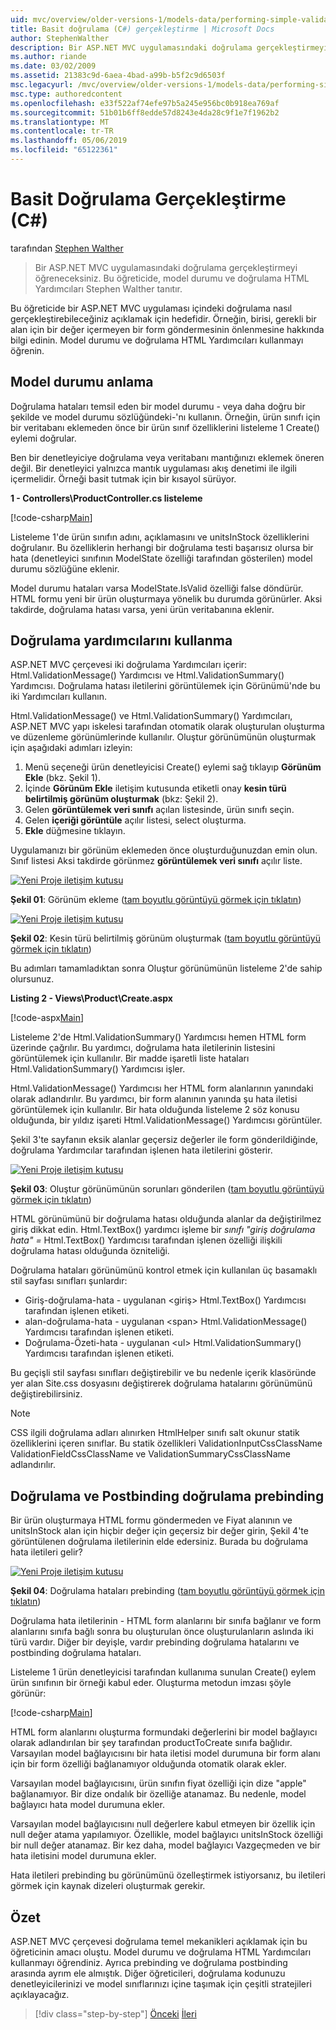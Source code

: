 ```yaml
---
uid: mvc/overview/older-versions-1/models-data/performing-simple-validation-cs
title: Basit doğrulama (C#) gerçekleştirme | Microsoft Docs
author: StephenWalther
description: Bir ASP.NET MVC uygulamasındaki doğrulama gerçekleştirmeyi öğreneceksiniz. Bu öğreticide, model durumu ve doğrulama HTML Yardımcısı Stephen Walther sunar...
ms.author: riande
ms.date: 03/02/2009
ms.assetid: 21383c9d-6aea-4bad-a99b-b5f2c9d6503f
msc.legacyurl: /mvc/overview/older-versions-1/models-data/performing-simple-validation-cs
msc.type: authoredcontent
ms.openlocfilehash: e33f522af74efe97b5a245e956bc0b918ea769af
ms.sourcegitcommit: 51b01b6ff8edde57d8243e4da28c9f1e7f1962b2
ms.translationtype: MT
ms.contentlocale: tr-TR
ms.lasthandoff: 05/06/2019
ms.locfileid: "65122361"
---
```

# <a name="performing-simple-validation-c"></a>Basit Doğrulama Gerçekleştirme (C#)

tarafından [Stephen Walther](https://github.com/StephenWalther)

> Bir ASP.NET MVC uygulamasındaki doğrulama gerçekleştirmeyi öğreneceksiniz. Bu öğreticide, model durumu ve doğrulama HTML Yardımcıları Stephen Walther tanıtır.

Bu öğreticide bir ASP.NET MVC uygulaması içindeki doğrulama nasıl gerçekleştirebileceğiniz açıklamak için hedefidir. Örneğin, birisi, gerekli bir alan için bir değer içermeyen bir form göndermesinin önlenmesine hakkında bilgi edinin. Model durumu ve doğrulama HTML Yardımcıları kullanmayı öğrenin.

## <a name="understanding-model-state"></a>Model durumu anlama

Doğrulama hataları temsil eden bir model durumu - veya daha doğru bir şekilde ve model durumu sözlüğündeki-'nı kullanın. Örneğin, ürün sınıfı için bir veritabanı eklemeden önce bir ürün sınıf özelliklerini listeleme 1 Create() eylemi doğrular.

Ben bir denetleyiciye doğrulama veya veritabanı mantığınızı eklemek öneren değil. Bir denetleyici yalnızca mantık uygulaması akış denetimi ile ilgili içermelidir. Örneği basit tutmak için bir kısayol sürüyor.

**1 - Controllers\ProductController.cs listeleme**

[!code-csharp[Main](performing-simple-validation-cs/samples/sample1.cs)]

Listeleme 1'de ürün sınıfın adını, açıklamasını ve unitsInStock özelliklerini doğrulanır. Bu özelliklerin herhangi bir doğrulama testi başarısız olursa bir hata (denetleyici sınıfının ModelState özelliği tarafından gösterilen) model durumu sözlüğüne eklenir.

Model durumu hataları varsa ModelState.IsValid özelliği false döndürür. HTML formu yeni bir ürün oluşturmaya yönelik bu durumda görünürler. Aksi takdirde, doğrulama hatası varsa, yeni ürün veritabanına eklenir.

## <a name="using-the-validation-helpers"></a>Doğrulama yardımcılarını kullanma

ASP.NET MVC çerçevesi iki doğrulama Yardımcıları içerir: Html.ValidationMessage() Yardımcısı ve Html.ValidationSummary() Yardımcısı. Doğrulama hatası iletilerini görüntülemek için Görünümü'nde bu iki Yardımcıları kullanın.

Html.ValidationMessage() ve Html.ValidationSummary() Yardımcıları, ASP.NET MVC yapı iskelesi tarafından otomatik olarak oluşturulan oluşturma ve düzenleme görünümlerinde kullanılır. Oluştur görünümünün oluşturmak için aşağıdaki adımları izleyin:

1. Menü seçeneği ürün denetleyicisi Create() eylemi sağ tıklayıp **Görünüm Ekle** (bkz. Şekil 1).
2. İçinde **Görünüm Ekle** iletişim kutusunda etiketli onay **kesin türü belirtilmiş görünüm oluşturmak** (bkz: Şekil 2).
3. Gelen **görüntülemek veri sınıfı** açılan listesinde, ürün sınıfı seçin.
4. Gelen **içeriği görüntüle** açılır listesi, select oluşturma.
5. **Ekle** düğmesine tıklayın.

Uygulamanızı bir görünüm eklemeden önce oluşturduğunuzdan emin olun. Sınıf listesi Aksi takdirde görünmez **görüntülemek veri sınıfı** açılır liste.

[![Yeni Proje iletişim kutusu](performing-simple-validation-cs/_static/image1.jpg)](performing-simple-validation-cs/_static/image1.png)

**Şekil 01**: Görünüm ekleme ([tam boyutlu görüntüyü görmek için tıklatın](performing-simple-validation-cs/_static/image2.png))

[![Yeni Proje iletişim kutusu](performing-simple-validation-cs/_static/image2.jpg)](performing-simple-validation-cs/_static/image3.png)

**Şekil 02**: Kesin türü belirtilmiş görünüm oluşturmak ([tam boyutlu görüntüyü görmek için tıklatın](performing-simple-validation-cs/_static/image4.png))

Bu adımları tamamladıktan sonra Oluştur görünümünün listeleme 2'de sahip olursunuz.

**Listing 2 - Views\Product\Create.aspx**

[!code-aspx[Main](performing-simple-validation-cs/samples/sample2.aspx)]

Listeleme 2'de Html.ValidationSummary() Yardımcısı hemen HTML form üzerinde çağrılır. Bu yardımcı, doğrulama hata iletilerinin listesini görüntülemek için kullanılır. Bir madde işaretli liste hataları Html.ValidationSummary() Yardımcısı işler.

Html.ValidationMessage() Yardımcısı her HTML form alanlarının yanındaki olarak adlandırılır. Bu yardımcı, bir form alanının yanında şu hata iletisi görüntülemek için kullanılır. Bir hata olduğunda listeleme 2 söz konusu olduğunda, bir yıldız işareti Html.ValidationMessage() Yardımcısı görüntüler.

Şekil 3'te sayfanın eksik alanlar geçersiz değerler ile form gönderildiğinde, doğrulama Yardımcılar tarafından işlenen hata iletilerini gösterir.

[![Yeni Proje iletişim kutusu](performing-simple-validation-cs/_static/image3.jpg)](performing-simple-validation-cs/_static/image5.png)

**Şekil 03**: Oluştur görünümünün sorunları gönderilen ([tam boyutlu görüntüyü görmek için tıklatın](performing-simple-validation-cs/_static/image6.png))

HTML görünümünü bir doğrulama hatası olduğunda alanlar da değiştirilmez giriş dikkat edin. Html.TextBox() yardımcı işleme bir *sınıfı "giriş doğrulama hata" =* Html.TextBox() Yardımcısı tarafından işlenen özelliği ilişkili doğrulama hatası olduğunda özniteliği.

Doğrulama hataları görünümünü kontrol etmek için kullanılan üç basamaklı stil sayfası sınıfları şunlardır:

- Giriş-doğrulama-hata - uygulanan &lt;giriş&gt; Html.TextBox() Yardımcısı tarafından işlenen etiketi.
- alan-doğrulama-hata - uygulanan &lt;span&gt; Html.ValidationMessage() Yardımcısı tarafından işlenen etiketi.
- Doğrulama-Özeti-hata - uygulanan &lt;ul&gt; Html.ValidationSummary() Yardımcısı tarafından işlenen etiketi.

Bu geçişli stil sayfası sınıfları değiştirebilir ve bu nedenle içerik klasöründe yer alan Site.css dosyasını değiştirerek doğrulama hatalarını görünümünü değiştirebilirsiniz.

> [!NOTE] 
> 
> CSS ilgili doğrulama adları alınırken HtmlHelper sınıfı salt okunur statik özelliklerini içeren sınıflar. Bu statik özellikleri ValidationInputCssClassName ValidationFieldCssClassName ve ValidationSummaryCssClassName adlandırılır.

## <a name="prebinding-validation-and-postbinding-validation"></a>Doğrulama ve Postbinding doğrulama prebinding

Bir ürün oluşturmaya HTML formu göndermeden ve Fiyat alanının ve unitsInStock alan için hiçbir değer için geçersiz bir değer girin, Şekil 4'te görüntülenen doğrulama iletilerinin elde edersiniz. Burada bu doğrulama hata iletileri gelir?

[![Yeni Proje iletişim kutusu](performing-simple-validation-cs/_static/image4.jpg)](performing-simple-validation-cs/_static/image7.png)

**Şekil 04**: Doğrulama hataları prebinding ([tam boyutlu görüntüyü görmek için tıklatın](performing-simple-validation-cs/_static/image8.png))

Doğrulama hata iletilerinin - HTML form alanlarını bir sınıfa bağlanır ve form alanlarını sınıfa bağlı sonra bu oluşturulan önce oluşturulanların aslında iki türü vardır. Diğer bir deyişle, vardır prebinding doğrulama hatalarını ve postbinding doğrulama hataları.

Listeleme 1 ürün denetleyicisi tarafından kullanıma sunulan Create() eylem ürün sınıfının bir örneği kabul eder. Oluşturma metodun imzası şöyle görünür:

[!code-csharp[Main](performing-simple-validation-cs/samples/sample3.cs)]

HTML form alanlarını oluşturma formundaki değerlerini bir model bağlayıcı olarak adlandırılan bir şey tarafından productToCreate sınıfa bağlıdır. Varsayılan model bağlayıcısını bir hata iletisi model durumuna bir form alanı için bir form özelliği bağlanamıyor olduğunda otomatik olarak ekler.

Varsayılan model bağlayıcısını, ürün sınıfın fiyat özelliği için dize "apple" bağlanamıyor. Bir dize ondalık bir özelliğe atanamaz. Bu nedenle, model bağlayıcı hata model durumuna ekler.

Varsayılan model bağlayıcısını null değerlere kabul etmeyen bir özellik için null değer atama yapılamıyor. Özellikle, model bağlayıcı unitsInStock özelliği bir null değer atanamaz. Bir kez daha, model bağlayıcı Vazgeçmeden ve bir hata iletisini model durumuna ekler.

Hata iletileri prebinding bu görünümünü özelleştirmek istiyorsanız, bu iletileri görmek için kaynak dizeleri oluşturmak gerekir.

## <a name="summary"></a>Özet

ASP.NET MVC çerçevesi doğrulama temel mekanikleri açıklamak için bu öğreticinin amacı oluştu. Model durumu ve doğrulama HTML Yardımcıları kullanmayı öğrendiniz. Ayrıca prebinding ve doğrulama postbinding arasında ayrım ele almıştık. Diğer öğreticileri, doğrulama kodunuzu denetleyicilerinizi ve model sınıflarınızı içine taşımak için çeşitli stratejileri açıklayacağız.

> [!div class="step-by-step"]
> [Önceki](displaying-a-table-of-database-data-cs.md)
> [İleri](validating-with-the-idataerrorinfo-interface-cs.md)
